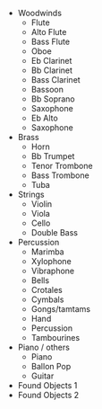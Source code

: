 - Woodwinds
  - Flute
  - Alto Flute
  - Bass Flute
  - Oboe
  - Eb Clarinet
  - Bb Clarinet
  - Bass Clarinet
  - Bassoon
  - Bb Soprano
  - Saxophone
  - Eb Alto
  - Saxophone
- Brass
  - Horn
  - Bb Trumpet
  - Tenor Trombone
  - Bass Trombone
  - Tuba
- Strings
  - Violin
  - Viola
  - Cello
  - Double Bass
- Percussion
  - Marimba
  - Xylophone
  - Vibraphone
  - Bells
  - Crotales
  - Cymbals
  - Gongs/tamtams
  - Hand
  - Percussion
  - Tambourines
- Piano / others
  - Piano
  - Ballon Pop
  - Guitar
- Found Objects 1
- Found Objects 2